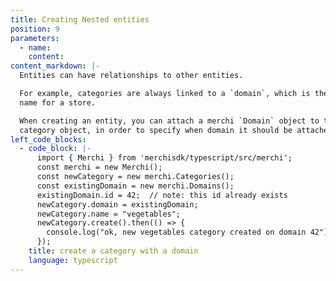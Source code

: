 ```yaml
---
title: Creating Nested entities
position: 9
parameters:
  - name:
    content:
content_markdown: |-
  Entities can have relationships to other entities.

  For example, categories are always linked to a `domain`, which is the merchi
  name for a store.

  When creating an entity, you can attach a merchi `Domain` object to the
  category object, in order to specify when domain it should be attached to.
left_code_blocks:
  - code_block: |-
      import { Merchi } from 'merchisdk/typescript/src/merchi';
      const merchi = new Merchi();
      const newCategory = new merchi.Categories();
      const existingDomain = new merchi.Domains();
      existingDomain.id = 42;  // note: this id already exists
      newCategory.domain = existingDomain;
      newCategory.name = "vegetables";
      newCategory.create().then(() => {
        console.log("ok, new vegetables category created on domain 42");
      });
    title: create a category with a domain
    language: typescript
---
```

